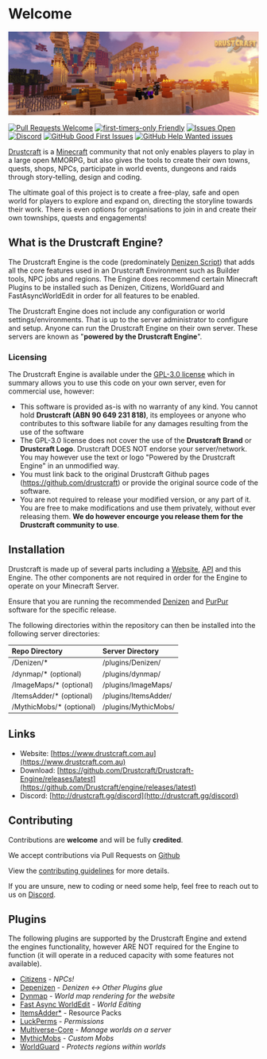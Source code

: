 # Welcome

![Drustcraft Banner](img/vareal.jpg)

[![Pull Requests Welcome](https://img.shields.io/badge/PRs-welcome-brightgreen.svg?style=flat)](http://makeapullrequest.com)
[![first-timers-only Friendly](https://img.shields.io/badge/first--timers--only-friendly-blue.svg)](http://www.firsttimersonly.com/)
[![Issues Open](https://img.shields.io/github/issues/drustcraft/engine?color=008080)](https://github.com/Drustcraft/engine/issues)
[![Discord](https://img.shields.io/discord/782787130334248973.svg?color=%237289da&label=discord)](http://drustcraft.gg/discord)
[![GitHub Good First Issues](https://img.shields.io/github/issues/drustcraft/engine/good%20first%20issue?label=Good%20First%20issues)](https://github.com/drustcraft/engine/issues?q=is%3Aopen+is%3Aissue+label%3A%22good+first+issue%22)
[![GitHub Help Wanted issues](https://img.shields.io/github/issues/drustcraft/engine/help%20wanted?label=%22Help%20Wanted%22%20issues)](https://github.com/drustcraft/engine/issues?q=is%3Aopen+is%3Aissue+label%3A%22help+wanted%22)

[Drustcraft](https://www.drustcraft.com.au) is a [Minecraft](https://www.minecraft.net) community that not only enables players to play in a large open MMORPG, but also gives the tools to create their own towns, quests, shops, NPCs, participate in world events, dungeons and raids through story-telling, design and coding.

The ultimate goal of this project is to create a free-play, safe and open world for players to explore and expand on, directing the storyline towards their work. There is even options for organisations to join in and create their own townships, quests and engagements!

## What is the Drustcraft Engine?

The Drustcraft Engine is the code (predominately [Denizen Script](https://denizenscript.com)) that adds all the core features used in an Drustcraft Environment such as Builder tools, NPC jobs and regions. The Engine does recommend certain Minecraft Plugins to be installed such as Denizen, Citizens, WorldGuard and FastAsyncWorldEdit in order for all features to be enabled.

The Drustcraft Engine does not include any configuration or world settings/environments. That is up to the server administrator to configure and setup. Anyone can run the Drustcraft Engine on their own server. These servers are known as "**powered by the Drustcraft Engine**".

### Licensing

The Drustcraft Engine is available under the [GPL-3.0 license](https://github.com/Drustcraft/Drustcraft-Engine/blob/dev/LICENSE) which in summary allows you to use this code on your own server, even for commercial use, however:

- This software is provided as-is with no warranty of any kind. You cannot hold **Drustcraft (ABN 90 649 231 818)**, its employees or anyone who contributes to this software liabile for any damages resulting from the use of the software
- The GPL-3.0 license does not cover the use of the **Drustcraft Brand** or **Drustcraft Logo**. Drustcraft DOES NOT endorse your server/network. You may however use the text or logo "Powered by the Drustcraft Engine" in an unmodified way.
- You must link back to the original Drustcraft Github pages (https://github.com/drustcraft) or provide the original source code of the software.
- You are not required to release your modified version, or any part of it. You are free to make modifications and use them privately, without ever releasing them. **We do however encourge you release them for the Drustcraft community to use**.

## Installation

Drustcraft is made up of several parts including a [Website](https://github.com/Drustcraft/Drustcraft-Website), [API](https://github.com/Drustcraft/Drustcraft-API) and this Engine. The other components are not required in order for the Engine to operate on your Minecraft Server.

Ensure that you are running the recommended [Denizen](https://www.spigotmc.org/resources/denizen.21039/) and [PurPur](https://purpurmc.org) software for the specific release.

The following directories within the repository can then be installed into the following server directories:

| Repo Directory            | Server Directory     |
| :------------------------ | :------------------- |
| /Denizen/\*               | /plugins/Denizen/    |
| /dynmap/\* (optional)     | /plugins/dynmap/     |
| /ImageMaps/\* (optional)  | /plugins/ImageMaps/  |
| /ItemsAdder/\* (optional) | /plugins/ItemsAdder/ |
| /MythicMobs/\* (optional) | /plugins/MythicMobs/ |

## Links

- Website: [https://www.drustcraft.com.au](https://www.drustcraft.com.au)
- Download: [https://github.com/Drustcraft/Drustcraft-Engine/releases/latest](https://github.com/Drustcraft/engine/releases/latest)
- Discord: [http://drustcraft.gg/discord](http://drustcraft.gg/discord)

## Contributing

Contributions are **welcome** and will be fully **credited**.

We accept contributions via Pull Requests on [Github](https://github.com/Drustcraft/engine)

View the [contributing guidelines](https://github.com/Drustcraft/engine/blob/master/CONTRIBUTING.md) for more details.

If you are unsure, new to coding or need some help, feel free to reach out to us on [Discord](http://drustcraft.com.au/discord).

## Plugins

The following plugins are supported by the Drustcraft Engine and extend the engines functionality, however ARE NOT required for the Engine to function (it will operate in a reduced capacity with some features not available).

- [Citizens](https://www.spigotmc.org/resources/citizens.13811/) - _NPCs!_
- [Depenizen](https://github.com/DenizenScript/Depenizen/blob/master/README.md) - _Denizen &lt;-&gt; Other Plugins glue_
- [Dynmap](https://www.spigotmc.org/resources/dynmap.274/) - _World map rendering for the website_
- [Fast Async WorldEdit](https://www.spigotmc.org/resources/fast-async-worldedit.13932/) - _World Editing_
- [ItemsAdder\*](https://www.spigotmc.org/resources/✨itemsadder⭐emotes-mobs-items-armors-hud-gui-emojis-blocks-wings-hats-liquids.73355/) - Resource Packs
- [LuckPerms](http://luckperms.net) - _Permissions_
- [Multiverse-Core](https://www.spigotmc.org/resources/multiverse-core.390/) - _Manage worlds on a server_
- [MythicMobs](https://www.mythicmobs.net/index.php) - _Custom Mobs_
- [WorldGuard](https://dev.bukkit.org/projects/worldguard) - _Protects regions within worlds_
